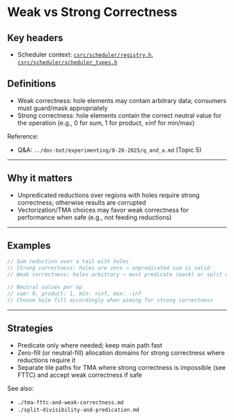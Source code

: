 # Weak vs Strong Correctness

## Key headers
- Scheduler context: [`csrc/scheduler/registry.h`](../csrc/scheduler/registry.h), [`csrc/scheduler/scheduler_types.h`](../csrc/scheduler/scheduler_types.h)

## Definitions
- Weak correctness: hole elements may contain arbitrary data; consumers must guard/mask appropriately
- Strong correctness: hole elements contain the correct neutral value for the operation (e.g., 0 for sum, 1 for product, ±inf for min/max)

Reference:
- Q&A: `../doc-bot/experimenting/8-28-2025/q_and_a.md` (Topic 5)

---

## Why it matters
- Unpredicated reductions over regions with holes require strong correctness; otherwise results are corrupted
- Vectorization/TMA choices may favor weak correctness for performance when safe (e.g., not feeding reductions)

---

## Examples

```cpp
// Sum reduction over a tail with holes
// Strong correctness: holes are zero → unpredicated sum is valid
// Weak correctness: holes arbitrary → must predicate (mask) or split off tail
```

```cpp
// Neutral values per op
// sum: 0, product: 1, min: +inf, max: -inf
// Choose hole fill accordingly when aiming for strong correctness
```

---

## Strategies
- Predicate only where needed; keep main path fast
- Zero-fill (or neutral-fill) allocation domains for strong correctness where reductions require it
- Separate tile paths for TMA where strong correctness is impossible (see FTTC) and accept weak correctness if safe

See also:
- `./tma-fttc-and-weak-correctness.md`
- `./split-divisibility-and-predication.md`
